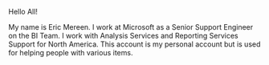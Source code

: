 Hello All!

My name is Eric Mereen.
I work at Microsoft as a Senior Support Engineer on the BI Team.
I work with Analysis Services and Reporting Services Support for North America.
This account is my personal account but is used for helping people with various items.
